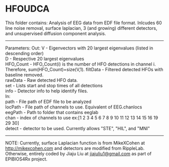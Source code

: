# HFOUDCA

This folder contains:
Analysis of EEG data from EDF file format. Inlcudes 60 line noise removal,
surface laplacian, 3 (and growing) different detectors, and unsupervised
diffusion component analysis.

--------------------------------------------------------------------------
Parameters:
Out:
V - Eigenvectors with 20 largest eigenvalues (listed in descending order) <br />
D - Respective 20 largest eigenvalues <br />
HFO_Count - HFO_Count(i) is the number of HFO detections in channel i. Therefore, sum(HFO_Count)=size(V,1).
filtData - Filtered detected HFOs with baseline removed. <br />
rawData - Raw detected HFO data. <br />
set - Lists start and stop times of all detections <br />
info - Detector info to help identify files. <br />
In: <br />
path - File path of EDF file to be analyzed <br />
locPath - File path of channels to use. Equivalent of EEG.chanlocs <br />
eegPath - Path to folder that contains eeglab <br />
chan - index of channels to use ex:[1 2 3 4 5 6 7 8 9 10 11 12 13 14 15 16 19 29 30] <br />
detect - detector to be used. Currently allows "STE", "HIL", and "MNI" <br />

--------------------------------------------------------------------------
NOTE: Currently, surface Laplacian function is from MikeXCohen at
http://mikexcohen.com and detectors are modified from RippleLab.
Otherwise, entirely coded by Jiaju Liu at jiajuliu1@gmail.com as part of
EPIBIOS4Rx project.
